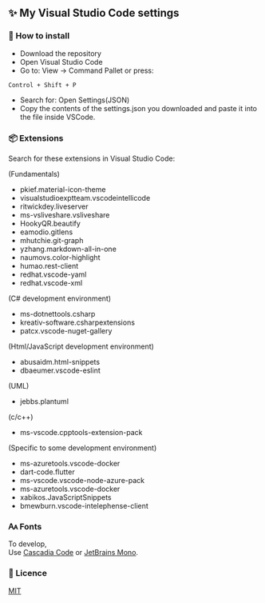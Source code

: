 <h2>✨ My Visual Studio Code settings</h2>

<h3>📜 How to install</h3>

- Download the repository
- Open Visual Studio Code
- Go to: View -> Command Pallet or press:
~~~
Control + Shift + P
~~~
- Search for: Open Settings(JSON)
- Copy the contents of the settings.json you downloaded and 
paste it into the file inside VSCode.

<h3>📦 Extensions</h3>

Search for these extensions in Visual Studio Code:

(Fundamentals)

- pkief.material-icon-theme
- visualstudioexptteam.vscodeintellicode
- ritwickdey.liveserver
- ms-vsliveshare.vsliveshare
- HookyQR.beautify
- eamodio.gitlens
- mhutchie.git-graph
- yzhang.markdown-all-in-one
- naumovs.color-highlight
- humao.rest-client
- redhat.vscode-yaml
- redhat.vscode-xml

(C# development environment)

- ms-dotnettools.csharp
- kreativ-software.csharpextensions
- patcx.vscode-nuget-gallery

(Html/JavaScript development environment)

- abusaidm.html-snippets
- dbaeumer.vscode-eslint

(UML)

- jebbs.plantuml 

(c/c++)

- ms-vscode.cpptools-extension-pack

(Specific to some development environment)

- ms-azuretools.vscode-docker
- dart-code.flutter
- ms-vscode.vscode-node-azure-pack
- ms-azuretools.vscode-docker
- xabikos.JavaScriptSnippets
- bmewburn.vscode-intelephense-client

<h3>🗛 Fonts</h3>

To develop, <br>
Use <a href="https://github.com/microsoft/cascadia-code">Cascadia Code</a> or <a href="https://www.jetbrains.com/pt-br/lp/mono/">JetBrains Mono</a>.

<h3>📜 Licence</h3>

<a href="https://github.com/danhpaiva/visual-studio-code-config/blob/main/LICENSE">MIT</a>
